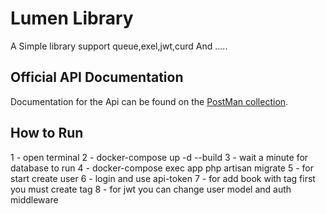 # Lumen Library

A Simple library support queue,exel,jwt,curd And .....

## Official API Documentation

Documentation for the Api can be found on the [PostMan collection](https://documenter.getpostman.com/view/10496776/SzRyz9z8?version=latest).

## How to Run
1 - open terminal
2 - docker-compose up -d --build
3 - wait a minute for database to run
4 - docker-compose exec app php artisan migrate
5 - for start create user
6 - login and use api-token 
7 - for add book with tag first you must create tag
8 - for jwt you can change user model and auth middleware
